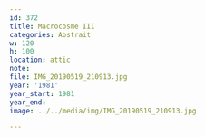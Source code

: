 ```yaml
---
id: 372
title: Macrocosme III
categories: Abstrait
w: 120
h: 100
location: attic
note:
file: IMG_20190519_210913.jpg
year: '1981'
year_start: 1981
year_end:
image: ../../media/img/IMG_20190519_210913.jpg

---
```

